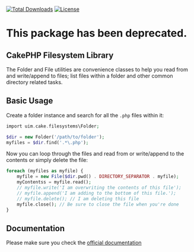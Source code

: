[![Total Downloads](https://img.shields.io/packagist/dt/cakephp/filesystem.svg?style=flat-square)](https://packagist.org/packages/cakephp/filesystem)
[![License](https://img.shields.io/badge/license-MIT-blue.svg?style=flat-square)](LICENSE.txt)

# This package has been deprecated.

## CakePHP Filesystem Library

The Folder and File utilities are convenience classes to help you read from and write/append to files; list files within a folder and other common directory related tasks.

## Basic Usage

Create a folder instance and search for all the `.php` files within it:

```php
import uim.cake.filesystems\Folder;

$dir = new Folder('/path/to/folder');
myfiles = $dir.find('.*\.php');
```

Now you can loop through the files and read from or write/append to the contents or simply delete the file:

```php
foreach (myfiles as myfile) {
    myfile = new File($dir.pwd() . DIRECTORY_SEPARATOR . myfile);
    myContentss = myfile.read();
    // myfile.write('I am overwriting the contents of this file');
    // myfile.append('I am adding to the bottom of this file.');
    // myfile.delete(); // I am deleting this file
    myfile.close(); // Be sure to close the file when you're done
}
```

## Documentation

Please make sure you check the [official
documentation](https://book.cakephp.org/4/en/core-libraries/file-folder.html)
